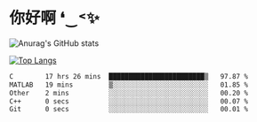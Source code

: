 # 你好啊 ❛‿˂✨

![Anurag's GitHub stats](https://github-readme-stats.vercel.app/api?username=ZombieFly&count_private=true&show_icons=true)

[![Top Langs](https://github-readme-stats.vercel.app/api/top-langs/?username=ZombieFly&layout=compact&count_private=true&hide=Ruby,makefile)](https://github.com/anuraghazra/github-readme-stats)

<!--START_SECTION:waka-->

```txt
C        17 hrs 26 mins  ████████████████████████▒   97.87 %
MATLAB   19 mins         ▒░░░░░░░░░░░░░░░░░░░░░░░░   01.85 %
Other    2 mins          ░░░░░░░░░░░░░░░░░░░░░░░░░   00.20 %
C++      0 secs          ░░░░░░░░░░░░░░░░░░░░░░░░░   00.07 %
Git      0 secs          ░░░░░░░░░░░░░░░░░░░░░░░░░   00.01 %
```

<!--END_SECTION:waka-->
